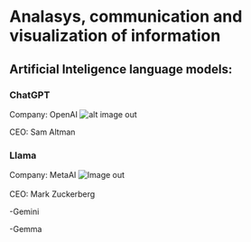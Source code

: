 # Analasys, communication and visualization of information

## Artificial Inteligence language models:

### ChatGPT
Company: OpenAI
![alt image out](/imagens/OpenAI)

CEO: Sam Altman

<h3> Llama </h3>
Company: MetaAI
<img src="imagens/MetaAI" alt="Image out">
<br><br>
CEO: Mark Zuckerberg

-Gemini

-Gemma

